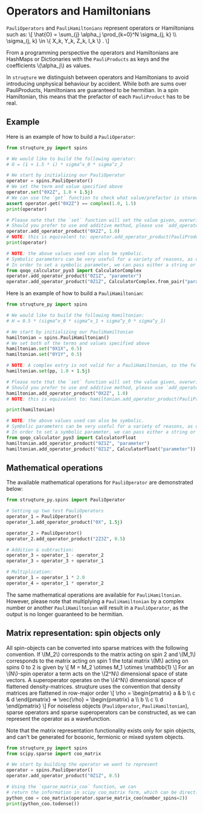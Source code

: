 # Operators and Hamiltonians

`PauliOperators` and `PauliHamiltonians` represent operators or Hamiltonians such as:
\\[
\hat{O} = \sum_{j} \alpha_j \prod_{k=0}^N \sigma_{j, k} \\\\
    \sigma_{j, k} \in \\{ X_k, Y_k, Z_k, I_k \\} .
\\]

From a programming perspective the operators and Hamiltonians are HashMaps or Dictionaries with the `PauliProducts` as keys and the coefficients \\(\alpha_j\\) as values.

In `struqture` we distinguish between operators and Hamiltonians to avoid introducing unphysical behaviour by accident.
While both are sums over PauliProducts, Hamiltonians are guaranteed to be hermitian. In a spin Hamiltonian, this means that the prefactor of each `PauliProduct` has to be real.

## Example

Here is an example of how to build a `PauliOperator`:

```python
from struqture_py import spins

# We would like to build the following operator:
# O = (1 + 1.5 * i) * sigma^x_0 * sigma^z_2

# We start by initializing our PauliOperator
operator = spins.PauliOperator()
# We set the term and value specified above
operator.set("0X2Z", 1.0 + 1.5j)
# We can use the `get` function to check what value/prefactor is stored for 0X2Z
assert operator.get("0X2Z") == complex(1.0, 1.5)
print(operator)

# Please note that the `set` function will set the value given, overwriting any previous value.
# Should you prefer to use and additive method, please use `add_operator_product`:
operator.add_operator_product("0X2Z", 1.0)
# NOTE: this is equivalent to: operator.add_operator_product(PauliProduct().x(0).z(2), 1.0)
print(operator)

# NOTE: the above values used can also be symbolic.
# Symbolic parameters can be very useful for a variety of reasons, as detailed in the introduction. 
# In order to set a symbolic parameter, we can pass either a string or use the `qoqo_calculator_pyo3` package:
from qoqo_calculator_pyo3 import CalculatorComplex
operator.add_operator_product("0Z1Z", "parameter")
operator.add_operator_product("0Z1Z", CalculatorComplex.from_pair("parameter", 0.0))

```

Here is an example of how to build a `PauliHamiltonian`:
```python
from struqture_py import spins

# We would like to build the following Hamiltonian:
# H = 0.5 * (sigma^x_0 * sigma^x_1 + sigma^y_0 * sigma^y_1)

# We start by initializing our PauliHamiltonian
hamiltonian = spins.PauliHamiltonian()
# We set both of the terms and values specified above
hamiltonian.set("0X1X", 0.5)
hamiltonian.set("0Y1Y", 0.5)

# NOTE: A complex extry is not valid for a PauliHamiltonian, so the following would fail:
hamiltonian.set(pp, 1.0 + 1.5j)

# Please note that the `set` function will set the value given, overwriting any previous value.
# Should you prefer to use and additive method, please use `add_operator_product`:
hamiltonian.add_operator_product("0X2Z", 1.0)
# NOTE: this is equivalent to: hamiltonian.add_operator_product(PauliProduct().x(0).z(2), 1.0)

print(hamiltonian)

# NOTE: the above values used can also be symbolic.
# Symbolic parameters can be very useful for a variety of reasons, as detailed in the introduction. 
# In order to set a symbolic parameter, we can pass either a string or use the `qoqo_calculator_pyo3` package:
from qoqo_calculator_pyo3 import CalculatorFloat
hamiltonian.add_operator_product("0Z1Z", "parameter")
hamiltonian.add_operator_product("0Z1Z", CalculatorFloat("parameter"))
```
## Mathematical operations

The available mathematical operations for `PauliOperator` are demonstrated below:

```python
from struqture_py.spins import PauliOperator

# Setting up two test PauliOperators
operator_1 = PauliOperator()
operator_1.add_operator_product("0X", 1.5j)

operator_2 = PauliOperator()
operator_2.add_operator_product("2Z3Z", 0.5)

# Addition & subtraction:
operator_3 = operator_1 - operator_2
operator_3 = operator_3 + operator_1

# Multiplication:
operator_1 = operator_1 * 2.0
operator_4 = operator_1 * operator_2

```
The same mathematical operations are available for `PauliHamiltonian`. However, please note that multiplying a `PauliHamiltonian` by a complex number or another `PauliHamiltonian` will result in a `PauliOperator`, as the output is no longer guaranteed to be hermitian.

## Matrix representation: spin objects only

All spin-objects can be converted into sparse matrices with the following convention.
If \\(M_2\\) corresponds to the matrix acting on spin 2 and \\(M_1\\) corresponds to the matrix acting on spin 1 the total matrix \\(M\\) acting on spins 0 to 2 is given by
\\[
    M = M_2 \otimes M_1 \otimes \mathbb{1}
\\]
For an \\(N\\)-spin operator a term acts on the \\(2^N\\) dimensional space of state vectors.
A superoperator operates on the \\(4^N\\) dimensional space of flattened density-matrices.
struqture uses the convention that density matrices are flattened in row-major order
\\[
    \rho = \begin{pmatrix} a & b \\\\ c & d \end{pmatrix} => \vec{\rho} = \begin{pmatrix} a \\\\ b \\\\ c \\\\ d \end{pmatrix}
\\]
For noiseless objects (`PauliOperator`, `PauliHamiltonian`), sparse operators and sparse superoperators can be constructed, as we can represent the operator as a wavefunction.

Note that the matrix representation functionality exists only for spin objects, and can't be generated for bosonic, fermionic or mixed system objects.

```python
from struqture_py import spins
from scipy.sparse import coo_matrix

# We start by building the operator we want to represent
operator = spins.PauliOperator()
operator.add_operator_product("0Z1Z", 0.5)

# Using the `sparse_matrix_coo` function, we can
# return the information in scipy coo_matrix form, which can be directly fed in:
python_coo = coo_matrix(operator.sparse_matrix_coo(number_spins=2))
print(python_coo.todense())
```

